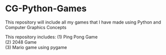 # CG-Python-Games
This repository will include all my games that I have made using Python and Computer Graphics Concepts

This repository includes:
(1) Ping Pong Game<br>
(2) 2048 Game<br>
(3) Mario game using pygame<br>
